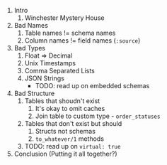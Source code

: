 1. Intro
   1. Winchester Mystery House
1. Bad Names
   1. Table names != schema names
   2. Column names != field names (`:source`)
2. Bad Types
   1. Float => Decimal
   2. Unix Timestamps
   3. Comma Separated Lists
   4. JSON Strings
      * TODO: read up on embedded schemas
3. Bad Structure
   1. Tables that shoudn't exist
      1. It's okay to omit caches
      2. Join table to custom type - `order_statuses`
   2. Tables that don't exist but should
      1. Structs not schemas
      2. `to_whatever/1` methods
   3. TODO: read up on `virtual: true`
4. Conclusion (Putting it all together?)
